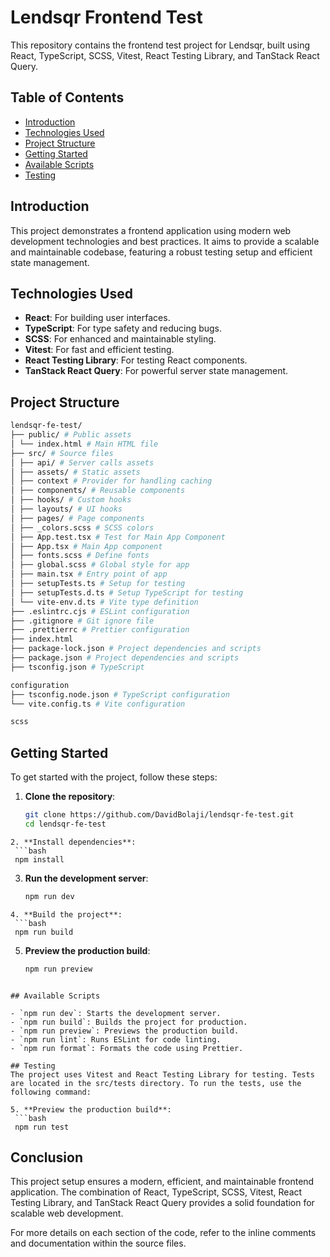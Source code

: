 # Lendsqr Frontend Test

This repository contains the frontend test project for Lendsqr, built using React, TypeScript, SCSS, Vitest, React Testing Library, and TanStack React Query.

## Table of Contents
- [Introduction](#introduction)
- [Technologies Used](#technologies-used)
- [Project Structure](#project-structure)
- [Getting Started](#getting-started)
- [Available Scripts](#available-scripts)
- [Testing](#testing)

## Introduction
This project demonstrates a frontend application using modern web development technologies and best practices. It aims to provide a scalable and maintainable codebase, featuring a robust testing setup and efficient state management.

## Technologies Used
- **React**: For building user interfaces.
- **TypeScript**: For type safety and reducing bugs.
- **SCSS**: For enhanced and maintainable styling.
- **Vitest**: For fast and efficient testing.
- **React Testing Library**: For testing React components.
- **TanStack React Query**: For powerful server state management.

## Project Structure

```bash
lendsqr-fe-test/
├── public/ # Public assets
│ └── index.html # Main HTML file
├── src/ # Source files
│ ├── api/ # Server calls assets
│ ├── assets/ # Static assets
│ ├── context # Provider for handling caching
│ ├── components/ # Reusable components
│ ├── hooks/ # Custom hooks
│ ├── layouts/ # UI hooks
│ ├── pages/ # Page components
│ ├── _colors.scss # SCSS colors
│ ├── App.test.tsx # Test for Main App Component
│ ├── App.tsx # Main App component
│ ├── fonts.scss # Define fonts
│ ├── global.scss # Global style for app
│ ├── main.tsx # Entry point of app
│ ├── setupTests.ts # Setup for testing
│ ├── setupTests.d.ts # Setup TypeScript for testing
│ └── vite-env.d.ts # Vite type definition
├── .eslintrc.cjs # ESLint configuration
├── .gitignore # Git ignore file
├── .prettierrc # Prettier configuration
├── index.html
├── package-lock.json # Project dependencies and scripts
├── package.json # Project dependencies and scripts
├── tsconfig.json # TypeScript 

configuration
├── tsconfig.node.json # TypeScript configuration
└── vite.config.ts # Vite configuration

scss
```

## Getting Started
To get started with the project, follow these steps:

1. **Clone the repository**:
   ```bash
   git clone https://github.com/DavidBolaji/lendsqr-fe-test.git
   cd lendsqr-fe-test
  ```
2. **Install dependencies**:
   ```bash
   npm install
  ```
3. **Run the development server**:
   ```bash
   npm run dev
  ```
4. **Build the project**:
   ```bash
   npm run build
  ```
5. **Preview the production build**:
   ```bash
   npm run preview
  ```

## Available Scripts

- `npm run dev`: Starts the development server.
- `npm run build`: Builds the project for production.
- `npm run preview`: Previews the production build.
- `npm run lint`: Runs ESLint for code linting.
- `npm run format`: Formats the code using Prettier.

## Testing
The project uses Vitest and React Testing Library for testing. Tests are located in the src/tests directory. To run the tests, use the following command:

5. **Preview the production build**:
   ```bash
   npm run test
  ```
## Conclusion

This project setup ensures a modern, efficient, and maintainable frontend application. The combination of React, TypeScript, SCSS, Vitest, React Testing Library, and TanStack React Query provides a solid foundation for scalable web development.

For more details on each section of the code, refer to the inline comments and documentation within the source files.
